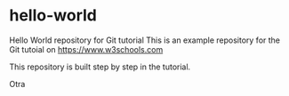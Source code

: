 # hello-world
Hello World repository for Git tutorial
This is an example repository for the Git tutoial on https://www.w3schools.com

This repository is built step by step in the tutorial.

Otra
